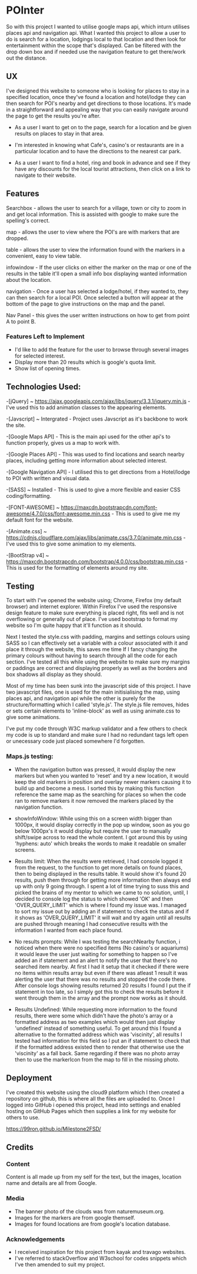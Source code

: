 # POInter

So with this project I wanted to utilise google maps api, which inturn utilises places api and navigation api.
What I wanted this project to allow a user to do is search for a location, lodgings local to that location and then look for entertainment
within the scope that's displayed. Can be filtered with the drop down box and if needed use the navigation feature to get there/work out the distance.

## UX

I've designed this website to someone who is looking for places to stay in a specified location, once they've found a location and hotel/lodge they can then search for POI's nearby and get directions
to those locations. It's made in a straightforward and appealing way that you can easily navigate around the page to get the results you're after.

- As a user I want to get on to the page, search for a location and be given results on places to stay in that area.

- I'm interested in knowing what Cafe's, casino's or restaurants are in a particular location and to have the directions to the nearest car park.

- As a user I want to find a hotel, ring and book in advance and see if they have any discounts for the local tourist attractions, then click on a link to navigate to their website.

## Features

Searchbox - allows the user to search for a village, town or city to zoom in and get local information. This is assisted with google to make sure the spelling's correct.

map - allows the user to view where the POI's are with markers that are dropped.

table - allows the user to view the information found with the markers in a convenient, easy to view table.

infowindow - If the user clicks on either the marker on the map or one of the results in the table it'll open a small info box displaying wanted information about the location.

navigation - Once a user has selected a lodge/hotel, if they wanted to, they can then search for a local POI. Once selected a button will appear at the bottom of the page to give instructions on the map and the panel.

Nav Panel - this gives the user written instructions on how to get from point A to point B.
 
### Features Left to Implement
- I'd like to add the feature for the user to browse through several images for selected interest.
- Display more than 20 results which is google's quota limit.
- Show list of opening times.

## Technologies Used:

-[jQuery] ~ https://ajax.googleapis.com/ajax/libs/jquery/3.3.1/jquery.min.js
    - I've used this to add animation classes to the appearing elements.

-[Javscript] ~ Intergrated
    - Project uses Javscript as it's backbone to work the site.

-[Google Maps API] 
    - This is the main api used for the other api's to function properly, gives us a map to work with.

-[Google Places API]
    - This was used to find locations and search nearby places, including getting more information about selected interest.

-[Google Navigation API]
    - I utilised this to get directions from a Hotel/lodge to POI with written and visual data.

-[SASS] ~ Installed
    - This is used to give a more flexible and easier CSS coding/formatting. 

-[FONT-AWESOME] ~ https://maxcdn.bootstrapcdn.com/font-awesome/4.7.0/css/font-awesome.min.css
    - This is used to give me my default font for the website.

-[Animate.css] ~ https://cdnjs.cloudflare.com/ajax/libs/animate.css/3.7.0/animate.min.css
    - I've used this to give some animation to my elements.

-[BootStrap v4] ~ https://maxcdn.bootstrapcdn.com/bootstrap/4.0.0/css/bootstrap.min.css
    - This is used for the formatting of elements around my site.
    
## Testing

To start with I've opened the website using; Chrome, Firefox (my default browser) and internet explorer. Within Firefox I've used the responsive design feature to make sure everything is placed right,
fits well and is not overflowing or generally out of place. I've used bootstrap to format my website so I'm quite happy that it'll function as it should.

Next I tested the style.css with padding, margins and settings colours using SASS so I can effectively set a variable with a colour associated with it and place it through the website, this
saves me time If I fancy changing the primary colours without having to search through all the code for each section. I've tested all this while using the website to make sure my margins 
or paddings are correct and displaying properly as well as the borders and box shadows all display as they should. 

Most of my time has been sunk into the javascript side of this project. I have two javascript files, one is used for the main initisialising the map, using places api, and navigation api
while the other is purely for the structure/formatting which I called 'style.js'. The style.js file removes, hides or sets certain elements to 'inline-block' as well as using animate.css
to give some animations.


I've put my code through W3C markup validator and a few others to check my code is up to standard and make sure I had no redundant tags left open or unecessary code just placed somewhere I'd forgotten.

### Maps.js testing:

 - When the navigation button was pressed, it would display the new markers but when you wanted to 'reset' and try a new location, it would keep the old markers in position and overlay 
   newer markers causing it to build up and become a mess. I sorted this by making this function reference the same map as the searching for places so when the code ran to remove markers
   it now removed the markers placed by the navigation function.

 - showInfoWindow: While using this on a screen width bigger than 1000px, it would display correctly in the pop up window, soon as you go below 1000px's it would display but require the user
   to manually shift/swipe across to read the whole content. I got around this by using 'hyphens: auto' which breaks the words to make it readable on smaller screens.

 - Results limit: When the results were retrieved, I had console logged it from the request, to the function to get more details on found places, then to being displayed in the results table.
   It would show it's found 20 results, push them through for getting more information then always end up with only 9 going through. I spent a lot of time trying to suss this and picked the
   brains of my mentor to which we came to no solution, until, I decided to console log the status to which showed 'OK' and then 'OVER_QUERY_LIMIT' which is where I found my issue was. I 
   managed to sort my issue out by adding an if statement to check the status and if it shows as 'OVER_QUERY_LIMIT' it will wait and try again until all results are pushed through meaning
   I had consecutive results with the information I wanted from each place found.

 - No results prompts: While I was testing the searchNearby function, i noticed when there were no specified items (No casino's or aquariums) it would leave the user just waiting for something to happen
   so I've added an if statement and an alert to notify the user that there's no searched item nearby. At first I had it setup that it checked if there were no items within results array but 
   even if there was atleast 1 result it was alerting the user that there was no results and stopped the code there. After console logs showing results returned 20 results I found I put the if
   statement in too late, so I simply got this to check the results before it went through them in the array and the prompt now works as it should.

 - Results Undefined: While requesting more information to the found results, there were some which didn't have the photo's array or a formatted address as two examples which would then just display
   'undefined' instead of something useful. To get around this I found a alternative to the formatted address which was 'viscinity', all results I tested had information for this field so I put an if statement
   to check that if the formatted address existed then to render that otherwise use the 'viscinity' as a fall back. Same regarding if there was no photo array then to use the markerIcon from the map to fill in 
   the missing photo. 

## Deployment

I've created this website using the cloud9 platform which I then created a repository on github, this is where all the files are uploaded to. Once I logged into GitHub
i opened this project, head into settings and enabled hosting on GitHub Pages which then supplies a link for my website for others to use. 

https://99ron.github.io/Milestone2FSD/


## Credits

### Content

Content is all made up from my self for the text, but the images, location name and details are all from Google.

### Media

- The banner photo of the clouds was from naturemuseum.org. 
- Images for the markers are from google themself.
- Images for found locations are from google's location database.


### Acknowledgements

- I received inspiration for this project from kayak and travago websites.
- I've referred to stackOverflow and W3school for codes snippets which I've then amended to suit my project. 
